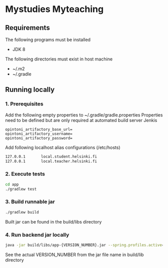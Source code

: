 Mystudies Myteaching
================

Requirements
---------------

The following programs must be installed
- JDK 8

The following directories must exist in host machine
- ~/.m2
- ~/.gradle

Running locally
---------------
### 1. Prerequisites
Add the following empty properties to ~/.gradle/gradle.properties
Properties need to be defined but are only required at automated build server Jenkis

```
opintoni_artifactory_base_url=
opintoni_artifactory_username=
opintoni_artifactory_password=
```

Add following localhost alias configurations (/etc/hosts)

```sh
127.0.0.1       local.student.helsinki.fi
127.0.0.1       local.teacher.helsinki.fi
```

### 2. Execute tests
```sh
cd app
./gradlew test
```

### 3. Build runnable jar
```sh
./gradlew build
```
Built jar can be found in the build/libs directory

### 4. Run backend jar locally
```sh
java -jar build/libs/app-{VERSION_NUMBER}.jar --spring.profiles.active=local-dev
```
See the actual VERSION_NUMBER from the jar file name in build/lib directory